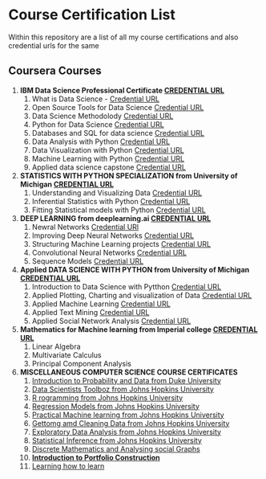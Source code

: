 # Course Certification List
Within this repository are a list of all my course certifications and also credential urls for the same

## Coursera Courses 


1. **IBM Data Science Professional Certificate [CREDENTIAL URL](https://www.coursera.org/account/accomplishments/specialization/JZD2K4WG4F2F)**
    1. What is Data Science - [Credential URL](https://www.coursera.org/account/accomplishments/verify/9F2TPZSJ6H23)
    2. Open Source Tools for Data Science [Credential URL](https://www.coursera.org/account/accomplishments/verify/4DA6RTTV968Q)
    3. Data Science Methodolody [Credential URL](https://www.coursera.org/account/accomplishments/verify/PMMZ9YNPNT8C)
    4. Python for Data Science [Credential URL](https://www.coursera.org/account/accomplishments/verify/P8FAMPUUAX7N)
    5. Databases and SQL for data science [Credential URL](https://www.coursera.org/account/accomplishments/verify/E6KE883HNY57)
    6. Data Analysis with Python [Credential URL](https://www.coursera.org/account/accomplishments/verify/8T9ZKVNT7BJK)
    7. Data Visualization with Python [Credential URL](https://www.coursera.org/account/accomplishments/verify/97C8C75TV7JF)
    8. Machine Learning with Python [Credential URL](https://www.coursera.org/account/accomplishments/verify/ZVXYLY428KQH)
    9. Applied data science capstone [Credential URL](https://www.coursera.org/account/accomplishments/verify/HK6Y5F4HFGTK)
2. **STATISTICS WITH PYTHON SPECIALIZATION from University of Michigan [CREDENTIAL URL](https://www.coursera.org/account/accomplishments/specialization/certificate/ZZ9L84FTTRPA)**
    1. Understanding and Visualizing Data [Credential URL](https://www.coursera.org/account/accomplishments/certificate/CP75GDEBUAJU)
    2. Inferential Statistics with Python [Credential URL](https://www.coursera.org/account/accomplishments/certificate/KU7LLRKCAHCK)
    3. Fitting Statistical models with Python [Credential URL](https://www.coursera.org/account/accomplishments/certificate/Z3G3CRD8PNKX)
3. **DEEP LEARNING from deeplearning.ai [CREDENTIAL URL](https://www.coursera.org/account/accomplishments/specialization/certificate/EZH9Q3NMBZ8D)**
    1. Newral Networks [Credential URl](https://www.coursera.org/account/accomplishments/certificate/RGLYKUW6P67N)
    2. Improving Deep Neural Networks [Credential URL](https://www.coursera.org/account/accomplishments/certificate/Q9JXA5DVNDJV)
    3. Structuring Machine Learning projects [Credential URL](https://www.coursera.org/account/accomplishments/certificate/U44NMS7CW5GS)
    4. Convolutional Neural Networks [Credential URL](https://www.coursera.org/account/accomplishments/certificate/G4JKGBUHGFW8)
    5. Sequence Models [Credential URL](https://www.coursera.org/account/accomplishments/certificate/3HHTQ3C4BESN)
4. **Applied DATA SCIENCE WITH PYTHON from University of Michigan [CREDENTIAL URL](https://www.coursera.org/account/accomplishments/specialization/certificate/JTUB7DBPFACK)**
    1. Introduction to Data Science with Pytthon [Credential URL](https://www.coursera.org/account/accomplishments/certificate/GUTRJKDLYVGD)
    2. Applied Plotting, Charting and visualization of Data [Credential URL](https://www.coursera.org/account/accomplishments/certificate/JB6DN6KS9PQT)
    3. Applied Machine Learning [Credential URL](https://www.coursera.org/account/accomplishments/certificate/WYTYS4CU9EFR)
    4. Applied Text Mining [Credential URL](https://www.coursera.org/account/accomplishments/certificate/S8H7QPWBPZL9)
    5. Applied Social Network Analysis [Credential URL](https://www.coursera.org/account/accomplishments/certificate/434MJXF3N98W)
5. **Mathematics for Machine learning from Imperial college [CREDENTIAL URL](https://www.coursera.org/account/accomplishments/specialization/certificate/4T4HEUM3RP2A)**
    1. Linear Algebra
    2. Multivariate Calculus
    3. Principal Component Analysis
6. **MISCELLANEOUS COMPUTER SCIENCE COURSE CERTIFICATES**
    1. [Introduction to Probability and Data from Duke University](https://www.coursera.org/account/accomplishments/verify/62N86ULF3LL4)
    2. [Data Scientists Toolboz from Johns Hopkins University](https://www.coursera.org/account/accomplishments/verify/3GAURHWU6L8U)
    3. [R rogramming from Johns Hopkins University](https://www.coursera.org/account/accomplishments/verify/J2ZM6GGZJ89E)
    4. [Regression Models from Johns Hopkins University](https://www.coursera.org/account/accomplishments/verify/MFR2L8X4AGFY)
    5. [Practical Machine learning from Johns Hopkins University](https://www.coursera.org/account/accomplishments/verify/92ECQBUTXQHJ)
    6. [Gettomg amd Cleaning Data from Johns Hopkins University](https://www.coursera.org/account/accomplishments/verify/RKPS4D5BCCNS)
    7. [Exploratory Data Analysis from Johns Hopkins University](https://www.coursera.org/account/accomplishments/verify/LAEHFZ7QDQKM)
    8. [Statistical Inference from Johns Hopkins University ](https://www.coursera.org/account/accomplishments/verify/3UJTR3F36SWU)
    9. [Discrete Mathematics and Analysing social Graphs](https://www.coursera.org/account/accomplishments/verify/U7A9NEP7ZKMC)
    10. [**Introduction to Portfolio Construction**](https://www.coursera.org/account/accomplishments/verify/8Z8PAMTLA9PG)
    11. [Learning how to learn](https://www.coursera.org/account/accomplishments/verify/NBPMWGY9ZJTL)
